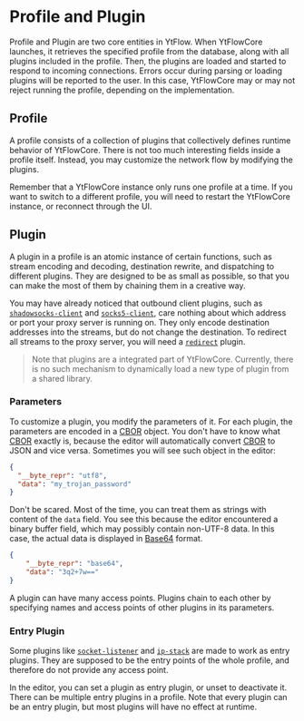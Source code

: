 # Profile and Plugin

Profile and Plugin are two core entities in YtFlow. When YtFlowCore launches, it retrieves the specified profile from the database, along with all plugins included in the profile. Then, the plugins are loaded and started to respond to incoming connections. Errors occur during parsing or loading plugins will be reported to the user. In this case, YtFlowCore may or may not reject running the profile, depending on the implementation.

## Profile

A profile consists of a collection of plugins that collectively defines runtime behavior of YtFlowCore. There is not too much interesting fields inside a profile itself. Instead, you may customize the network flow by modifying the plugins.

Remember that a YtFlowCore instance only runs one profile at a time. If you want to switch to a different profile, you will need to restart the YtFlowCore instance, or reconnect through the UI.

## Plugin

A plugin in a profile is an atomic instance of certain functions, such as stream encoding and decoding, destination rewrite, and dispatching to different plugins. They are designed to be as small as possible, so that you can make the most of them by chaining them in a creative way.

You may have already noticed that outbound client plugins, such as [`shadowsocks-client`](./plugins/shadowsocks-client.md) and [`socks5-client`](./plugins/socks5-client.md), care nothing about which address or port your proxy server is running on. They only encode  destination addresses into the streams, but do not change the destination. To redirect all streams to the proxy server, you will need a [`redirect`](./plugins/redirect.md) plugin.

> Note that plugins are a integrated part of YtFlowCore. Currently, there is no such mechanism to dynamically load a new type of plugin from a shared library.

### Parameters

To customize a plugin, you modify the parameters of it. For each plugin, the parameters are encoded in a [CBOR] object. You don't have to know what [CBOR] exactly is, because the editor will automatically convert [CBOR] to JSON and vice versa. Sometimes you will see such object in the editor:

```json
{
  "__byte_repr": "utf8",
  "data": "my_trojan_password"
}
```

Don't be scared. Most of the time, you can treat them as strings with content of the `data` field. You see this because the editor encountered a binary buffer field, which may possibly contain non-UTF-8 data. In this case, the actual data is displayed in [Base64](https://en.wikipedia.org/wiki/Base64) format.

```json
{
    "__byte_repr": "base64",
    "data": "3q2+7w=="
}
```

A plugin can have many access points. Plugins chain to each other by specifying names and access points of other plugins in its parameters.

### Entry Plugin

Some plugins like [`socket-listener`](./plugins/socket-listener.md) and [`ip-stack`](./plugins/stack.md) are made to work as entry plugins. They are supposed to be the entry points of the whole profile, and therefore do not provide any access point.

In the editor, you can set a plugin as entry plugin, or unset to deactivate it. There can be multiple entry plugins in a profile. Note that every plugin can be an entry plugin, but most plugins will have no effect at runtime.

[CBOR]: https://cbor.io/
